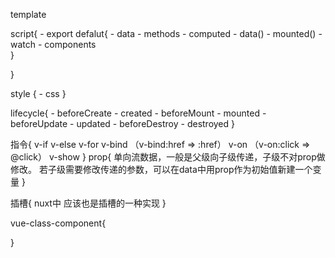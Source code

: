 template 

script{
    - export defalut{
        - data
        - methods
        - computed
        - data()
        - mounted()
        - watch
        - components     
    }

}

style {
    - css
}

lifecycle{
    - beforeCreate
    - created
    - beforeMount
    - mounted
    - beforeUpdate
    - updated
    - beforeDestroy
    - destroyed
}

指令{
    v-if
    v-else
    v-for
    v-bind （v-bind:href => :href）
    v-on （v-on:click => @click）
    v-show
}
prop{
    单向流数据，一般是父级向子级传递，子级不对prop做修改。
    若子级需要修改传递的参数，可以在data中用prop作为初始值新建一个变量
}

插槽{
    nuxt中<nuxt/> 应该也是插槽的一种实现
}


vue-class-component{
    
}


